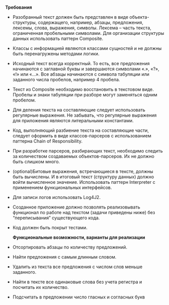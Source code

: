 **Требования**

* Разобранный текст должен быть представлен в виде объекта-структуры, содержащего,
  например, абзацы, предложения, лексемы, слова, выражения, символы. Лексема –
  часть текста, ограниченная пробельными символами. Для организации структуры
  данных использовать паттерн Composite.
* Классы с информацией являются классами сущностей и не должны быть перенагружены
  методами логики.
* Исходный текст всегда корректный. То есть, все предложения начинаются с заглавной
  буквы и завершаются символами «.», «?», «!» или «…». Все абзацы начинаются с символа
  табуляции или заданного числа пробелов, например 4 пробела.
* Текст из Composite необходимо восстановить в текстовом виде. Пробелы и знаки
  табуляции при разборе могут заменяться одним пробелом.
* Для деления текста на составляющие следует использовать регулярные выражения. Не
  забывать, что регулярные выражения для приложения являются литеральными
  константами.
* Код, выполняющий разбиение текста на составляющие части, следует оформить в виде
  классов-парсеров с использованием паттерна Chain of Responsibility.
* При разработке парсеров, разбирающих текст, необходимо следить за количеством
  создаваемых объектов-парсеров. Их не должно быть слишком много.
* (optional)Битовые выражения, встречающиеся в тексте, должны быть вычислены. И в
  итоговый текст (структуру данных) должно войти вычисленное значение. Использовать
  паттерн Interpreter с применением функциональных интерфейсов.
* Для записи логов использовать Log4J2.
* Созданное приложение должно позволять реализовывать функционал по работе над
  текстом (задачи приведены ниже) без “переписывания” существующего кода.
* Код должен быть покрыт тестами.
  

  **Функциональные возможности, варианты для реализации**

* Отсортировать абзацы по количеству предложений.
* Найти предложения с самым длинным словом.
* Удалить из текста все предложения с числом слов меньше заданного.
* Найти в тексте все одинаковые слова без учета регистра и посчитать их
  количество.
* Подсчитать в предложении число гласных и согласных букв